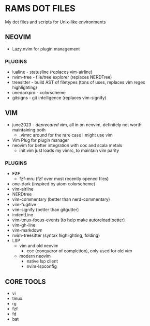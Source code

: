 # RAMS DOT FILES
My dot files and scripts for Unix-like environments

## NEOVIM
- Lazy.nvim for plugin management
### PLUGINS
- lualine - statusline (replaces vim-airline)
- nvim-tree - file/tree explorer (replaces NERDTree)
- treesitter - build AST of filetypes (tons of uses, replaces vim regex highlighting)
- onedarkpro - colorscheme
- gitsigns - git intelligence (replaces vim-signify)

## VIM
- june2023 - *deprecated* vim, all in on neovim, definitely not worth maintaining both
    - .vimrc around for the rare case I might use vim
- Vim Plug for plugin manager
- neovim for better integration with coc and scala metals
    - init.vim just loads my vimrc, to maintain vim parity
### PLUGINS
- **FZF**
    - fzf-mru (fzf over most recently opened files)
- one-dark (inspired by atom colorscheme)
- vim-airline
- NERDtree
- vim-commentary (better than nerd-commentary)
- vim-fugitive
- vim-signify (better than gitgutter)
- indentLine
- vim-tmux-focus-events (to help make autoreload better)
- vim-gh-line
- vim-markdown
- nvim-treesitter (syntax highlighting, folding)
- LSP
    - vim and old neovim
        - coc (conqueror of completion), only used for old vim
    - modern neovim
        - native lsp client
        - nvim-lspconfig

## CORE TOOLS
- vi
- tmux
- rg
- fzf
- fd
- bat
